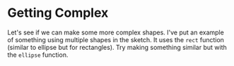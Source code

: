# Getting Complex
Let's see if we can make some more complex shapes. I've put an example of something using multiple shapes in the sketch. It uses the `rect` function (similar to ellipse but for rectangles). Try making something similar but with the `ellipse` function.